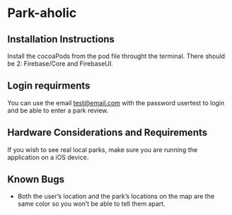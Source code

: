 # Park-aholic

## Installation Instructions

Install the cocoaPods from the pod file throught the terminal. There should be 2: Firebase/Core and FirebaseUI.

## Login requirments

You can use the email test@email.com with the password usertest to login and be able to enter a park review.

## Hardware Considerations and Requirements

If you wish to see real local parks, make sure you are running the application on a iOS device.

## Known Bugs

* Both the user’s location and the park’s locations on the map are the same color so you won’t be able to tell them apart.
